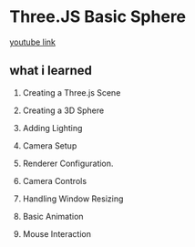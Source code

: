 # Three.JS Basic Sphere
[youtube link](https://www.youtube.com/watch?v=_OwJV2xL8M8)

## what i learned
1.  Creating a Three.js Scene

2.  Creating a 3D Sphere

3.  Adding Lighting

4.  Camera Setup

5.  Renderer Configuration.

6.  Camera Controls

7.  Handling Window Resizing

8.  Basic Animation
9.  Mouse Interaction
